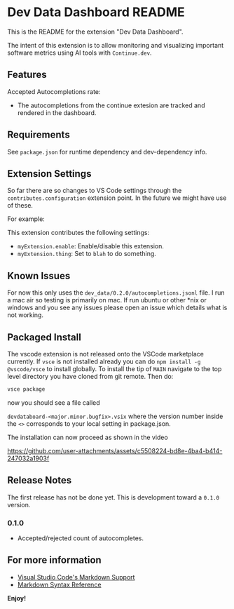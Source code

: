 # Dev Data Dashboard README

This is the README for the extension "Dev Data Dashboard".

The intent of this extension is to allow monitoring and visualizing
important software metrics using AI tools with `Continue.dev`.

## Features

Accepted Autocompletions rate:
 - The autocompletions from the continue extesion are
   tracked and rendered in the dashboard.


## Requirements

See `package.json` for runtime dependency and dev-dependency info.

## Extension Settings

So far there are so changes to VS Code settings through the
 `contributes.configuration` extension point. In the future
 we might have use of these.

For example:

This extension contributes the following settings:

* `myExtension.enable`: Enable/disable this extension.
* `myExtension.thing`: Set to `blah` to do something.

## Known Issues

For now this only uses the `dev_data/0.2.0/autocompletions.jsonl` file.
I run a mac air so testing is primarily on mac. If run ubuntu or other
*nix or windows and you see any issues please open an issue which details
what is not working.

## Packaged Install

The vscode extension is not released onto the VSCode marketplace
currently. If `vsce` is not installed already you can do
`npm install -g @vscode/vsce` to install globally.
To install the tip of `MAIN` navigate to the top level directory
you have cloned from git remote. Then do:

```bash
vsce package 
```
now you should see a file called

`devdataboard-<major.minor.bugfix>.vsix`
where the version number inside the `<>` corresponds to your local
setting in package.json.

The installation can now proceed as shown in the video 



https://github.com/user-attachments/assets/c5508224-bd8e-4ba4-b414-247032a1903f



## Release Notes

The first release has not be done yet.
This is development toward a `0.1.0` version.

### 0.1.0

- Accepted/rejected count of autocompletes.

## For more information

* [Visual Studio Code's Markdown Support](http://code.visualstudio.com/docs/languages/markdown)
* [Markdown Syntax Reference](https://help.github.com/articles/markdown-basics/)

**Enjoy!**
